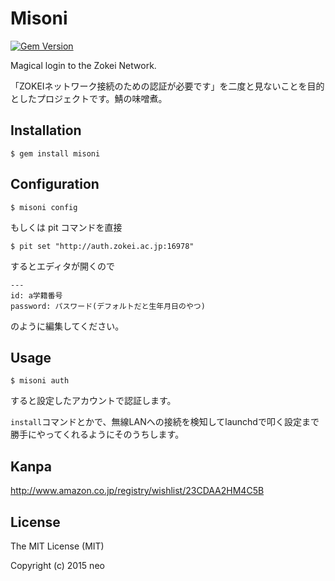 # Misoni

[![Gem Version](https://badge.fury.io/rb/misoni.svg)](http://badge.fury.io/rb/misoni)

Magical login to the Zokei Network.

「ZOKEIネットワーク接続のための認証が必要です」を二度と見ないことを目的としたプロジェクトです。鯖の味噌煮。


## Installation

```
$ gem install misoni
```


## Configuration

```
$ misoni config
```

もしくは pit コマンドを直接

```
$ pit set "http://auth.zokei.ac.jp:16978"
```

するとエディタが開くので

```
---
id: a学籍番号
password: パスワード(デフォルトだと生年月日のやつ)
```

のように編集してください。



## Usage

```
$ misoni auth
```

すると設定したアカウントで認証します。

`install`コマンドとかで、無線LANへの接続を検知してlaunchdで叩く設定まで勝手にやってくれるようにそのうちします。


## Kanpa

http://www.amazon.co.jp/registry/wishlist/23CDAA2HM4C5B

## License

The MIT License (MIT)

Copyright (c) 2015 neo
